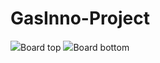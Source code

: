# GasInno-Project
<image src="BOARD_TOP.png">Board top</image>
<image src="BOARD_BOTTOM.png">Board bottom</image>

